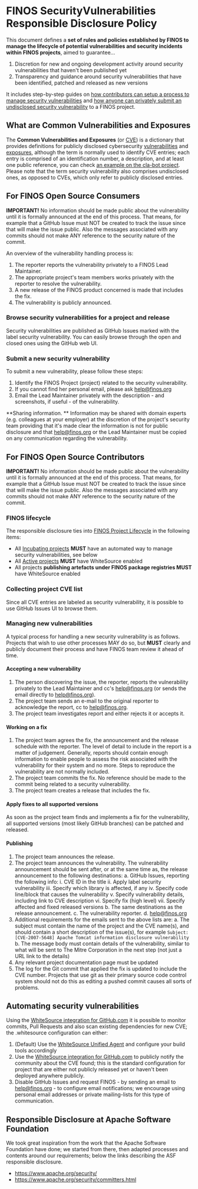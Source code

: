 # FINOS SecurityVulnerabilities Responsible Disclosure Policy

This document defines a **set of rules and policies established by FINOS to manage the lifecycle of potential vulnerabilities and security incidents within FINOS projects**, aimed to guarantee...

1. Discretion for new and ongoing development activity around security vulnerabilities that haven't been published yet
2. Transparency and guidance around security vulnerabilities that have been identified, patched and released as new versions

It includes step-by-step guides on [how contributors can setup a process to manage security vulnerabilities](#ForFINOSOpenSourceContributors) and [how anyone can privately submit an undisclosed security vulnerability](#ForFINOSOpenSourceConsumers) to a FINOS project.

## What are Common Vulnerabilities and Exposures
The **Common Vulnerabilities and Exposures** (or [CVE](https://cve.mitre.org/cve/)) is a dictionary that provides definitions for publicly disclosed cybersecurity [vulnerabilities](https://cve.mitre.org/about/terminology.html#vulnerability) and [exposures](https://cve.mitre.org/about/terminology.html#exposure), although the term is normally used to identify CVE entries; each entry is comprised of an identification number, a description, and at least one public reference, you can check [an example on the cla-bot project](https://github.com/finos/cla-bot/issues/157). Please note that the term security vulnerability also comprises undisclosed ones, as opposed to CVEs, which only refer to publicly disclosed entries.

## For FINOS Open Source Consumers

**IMPORTANT!** No information should be made public about the vulnerability until it is formally announced at the end of this process. That means, for example that a GitHub Issue must NOT be created to track the issue since that will make the issue public. Also the messages associated with any commits should not make ANY reference to the security nature of the commit.

An overview of the vulnerability handling process is:
1. The reporter reports the vulnerability privately to a FINOS Lead Maintainer.
2. The appropriate project's team members works privately with the reporter to resolve the vulnerability.
3. A new release of the FINOS product concerned is made that includes the fix.
4. The vulnerability is publicly announced.

### Browse security vulnerabilities for a project and release
Security vulnerabilities are published as GitHub Issues marked with the label security vulnerability. You can easily browse through the open and closed ones using the GitHub web UI.

### Submit a new security vulnerability
To submit a new vulnerability, please follow these steps:
1. Identify the FINOS Project (project) related to the security vulnerability.
2. If you cannot find her personal email, please ask [help@finos.org](mailto:help@finos.org)
3. Email the Lead Maintainer privately with the description - and screenshots, if useful - of the vulnerability.

**Sharing information. ** Information may be shared with domain experts (e.g. colleagues at your employer) at the discretion of the project's security team providing that it's made clear the information is not for public disclosure and that [help@finos.org](mailto:help@finos.org) or the Lead Maintainer must be copied on any communication regarding the vulnerability.

## For FINOS Open Source Contributors

**IMPORTANT!** No information should be made public about the vulnerability until it is formally announced at the end of this process. That means, for example that a GitHub Issue must NOT be created to track the issue since that will make the issue public. Also the messages associated with any commits should not make ANY reference to the security nature of the commit.

### FINOS lifecycle
The responsible disclosure ties into [FINOS Project Lifecycle](https://github.com/finos/community/blob/master/governance/Software-Projects/Project-Lifecycle.md) in the following items:

- All [Incubating projects](https://github.com/finos/community/blob/master/governance/Software-Projects/Project-Lifecycle.md#incubating-projects) **MUST** have an automated way to manage security vulnerabilities, see below
- All [Active projects](https://github.com/finos/community/blob/master/governance/Software-Projects/Project-Lifecycle.md#active-projects) **MUST** have WhiteSource enabled
- All projects **publishing artefacts under FINOS package registries MUST** have WhiteSource enabled

### Collecting project CVE list
Since all CVE entries are labeled as security vulnerability, it is possible to use GitHub Issues UI to browse them.

### Managing new vulnerabilities
A typical process for handling a new security vulnerability is as follows. Projects that wish to use other processes MAY do so, but **MUST** clearly and publicly document their process and have FINOS team review it ahead of time.

#### Accepting a new vulnerability
1. The person discovering the issue, the reporter, reports the vulnerability privately to the Lead Maintainer and cc's [help@finos.org](mailto:help@finos.org) (or sends the email directly to help@finos.org).
2. The project team sends an e-mail to the original reporter to acknowledge the report, cc to [help@finos.org](mailto:help@finos.org).
3. The project team investigates report and either rejects it or accepts it.

#### Working on a fix
1. The project team agrees the fix, the announcement and the release schedule with the reporter. The level of detail to include in the report is a matter of judgement. Generally, reports should contain enough information to enable people to assess the risk associated with the vulnerability for their system and no more. Steps to reproduce the vulnerability are not normally included.
2. The project team commits the fix. No reference should be made to the commit being related to a security vulnerability.
3. The project team creates a release that includes the fix.

#### Apply fixes to all supported versions
As soon as the project team finds and implements a fix for the vulnerability, all supported versions (most likely GitHub branches) can be patched and released.

#### Publishing
1. The project team announces the release.
2. The project team announces the vulnerability. The vulnerability announcement should be sent after, or at the same time as, the release announcement to the following destinations:
    a. GitHub Issues, reporting the following info:
        i. CVE ID in the title
        ii. Apply label security vulnerability
        iii. Specify which library is affected, if any
        iv. Specify code line/block that causes the vulnerability
        v. Specify vulnerability details, including link to CVE description
        vi. Specify fix (high level)
        vii. Specify affected and fixed released versions
    b. The same destinations as the release announcement.
    c. The vulnerability reporter.
    d. [help@finos.org](mailto:help@finos.org)
3. Additional requirements for the emails sent to the above lists are:
    a. The subject must contain the name of the project and the CVE name(s), and should contain a short description of the issue(s), for example `Subject: [CVE-2007-5648] Apache Tomcat information disclosure vulnerability`
    b. The message body must contain details of the vulnerability, similar to what will be sent to The Mitre Corporation in the next step (not just a URL link to the details)
4. Any relevant project documentation page must be updated
5. The log for the Git commit that applied the fix is updated to include the CVE number. Projects that use git as their primary source code control system should not do this as editing a pushed commit causes all sorts of problems.

## Automating security vulnerabilities
Using the [WhiteSource integration for GitHub.com](https://finosfoundation.atlassian.net/wiki/spaces/FDX/pages/1129283585/DRAFT+WhiteSource+for+GitHub.com) it is possible to monitor commits, Pull Requests and also scan existing dependencies for new CVE; the .whitesource configuration can either:

1. (Default) Use the [WhiteSource Unified Agent](https://whitesource.atlassian.net/wiki/spaces/WD/pages/33718339/Unified+Agent) and configure your build tools accordingly
2. Use the [WhiteSource integration for GitHub.com](https://finosfoundation.atlassian.net/wiki/spaces/FDX/pages/1129283585/WhiteSource+for+GitHub.com) to publicly notify the community about the CVE found; this is the standard configuration for project that are either not publicly released yet or haven't been deployed anywhere publicly.
3. Disable GitHub Issues and request FINOS - by sending an email to [help@finos.org](mailto:help@finos.org) - to configure email notifications; we encourage using personal email addresses or private mailing-lists for this type of communication.

## Responsible Disclosure at Apache Software Foundation
We took great inspiration from the work that the Apache Software Foundation have done; we started from there, then adapted processes and contents around our requirements; below the links describing the ASF responsible disclosure.
- https://www.apache.org/security/
- https://www.apache.org/security/committers.html

